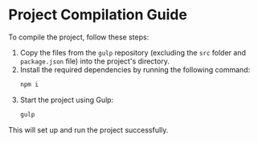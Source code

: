 # Project Compilation Guide

To compile the project, follow these steps:

1. Copy the files from the `gulp` repository (excluding the `src` folder and `package.json` file) into the project's directory.
2. Install the required dependencies by running the following command:
   ```sh
   npm i
   ```
3. Start the project using Gulp:
   ```sh
   gulp
   ```

This will set up and run the project successfully.

